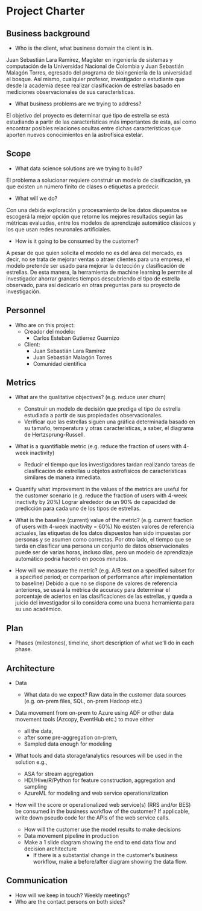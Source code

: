# Project Charter

## Business background

* Who is the client, what business domain the client is in.

Juan Sebastián Lara Ramírez, Magíster en ingeniería de sistemas y computación de la Universidad Nacional de Colombia y Juan Sebastián Malagón Torres, egresado del programa de bioingeniería de la universidad el bosque.
Así mismo, cualquier profesor, investigador o estudiante que desde la academia desee realizar clasificación de estrellas basado en mediciones observacionales de sus características.

* What business problems are we trying to address?

El objetivo del proyecto es determinar qué tipo de estrella se está estudiando a partir de las características más importantes de esta, así como encontrar posibles relaciones ocultas entre dichas características que aporten nuevos conocimientos en la astrofísica estelar.

## Scope
* What data science solutions are we trying to build?

El problema a solucionar requiere construir un modelo de clasificación, ya que existen un número finito de clases o etiquetas a predecir.

* What will we do?

Con una debida exploración y procesamiento de los datos dispuestos se escogerá la mejor opción que retorne los mejores resultados según las métricas evaluadas, entre los modelos de aprendizaje automático clásicos y los que usan redes neuronales artificiales.

* How is it going to be consumed by the customer?

A pesar de que quien solicita el modelo no es del área del mercado, es decir, no se trata de mejorar ventas o atraer clientes para una empresa, el modelo pretende ser usado para mejorar la detección y clasificación de estrellas. De esta manera, la herramienta de machine learning le permite al investigador ahorrar grandes tiempos descubriendo el tipo de estrella observado, para así dedicarlo en otras preguntas para su proyecto de investigación.

## Personnel
* Who are on this project:
	* Creador del modelo:
		* Carlos Esteban Gutierrez Guarnizo
	* Client:
		* Juan Sebastián Lara Ramírez
		* Juan Sebastián Malagón Torres
		* Comunidad científica
	
## Metrics
* What are the qualitative objectives? (e.g. reduce user churn)
	* Construir un modelo de decisión que prediga el tipo de estrella estudiada a partir de sus propiedades observacionales.
	* Verificar que las estrellas siguen una gráfica determinada basado en su tamaño, temperatura y otras características, a saber, el diagrama de Hertzsprung-Russell.
* What is a quantifiable metric  (e.g. reduce the fraction of users with 4-week inactivity)

	* Reducir el tiempo que los investigadores tardan realizando tareas de clasificación de estrellas u objetos astrofísicos de características similares de manera inmediata.

* Quantify what improvement in the values of the metrics are useful for the customer scenario (e.g. reduce the  fraction of users with 4-week inactivity by 20%) 
Lograr alrededor de un 90% de capacidad de predicción para cada uno de los tipos de estrellas.
* What is the baseline (current) value of the metric? (e.g. current fraction of users with 4-week inactivity = 60%)
No existen valores de referencia actuales, las etiquetas de los datos dispuestos han sido impuestas por personas y se asumen como correctas. Por otro lado, el tiempo que se tarda en clasificar una persona un conjunto de datos observacionales puede ser de varias horas, incluso días, pero un modelo de aprendizaje automático podría hacerlo en pocos minutos.
* How will we measure the metric? (e.g. A/B test on a specified subset for a specified period; or comparison of performance after implementation to baseline)
Debido a que no se dispone de valores de referencia anteriores, se usará la métrica de accuracy para determinar el porcentaje de aciertos en las clasificaciones de las estrellas, y queda a juicio del investigador si lo considera como una buena herramienta para su uso académico.

## Plan
* Phases (milestones), timeline, short description of what we'll do in each phase.


## Architecture
* Data
  * What data do we expect? Raw data in the customer data sources (e.g. on-prem files, SQL, on-prem Hadoop etc.)
* Data movement from on-prem to Azure using ADF or other data movement tools (Azcopy, EventHub etc.) to move either
  * all the data, 
  * after some pre-aggregation on-prem,
  * Sampled data enough for modeling 

* What tools and data storage/analytics resources will be used in the solution e.g.,
  * ASA for stream aggregation
  * HDI/Hive/R/Python for feature construction, aggregation and sampling
  * AzureML for modeling and web service operationalization
* How will the score or operationalized web service(s) (RRS and/or BES) be consumed in the business workflow of the customer? If applicable, write down pseudo code for the APIs of the web service calls.
  * How will the customer use the model results to make decisions
  * Data movement pipeline in production
  * Make a 1 slide diagram showing the end to end data flow and decision architecture
    * If there is a substantial change in the customer's business workflow, make a before/after diagram showing the data flow.

## Communication
* How will we keep in touch? Weekly meetings?
* Who are the contact persons on both sides?
